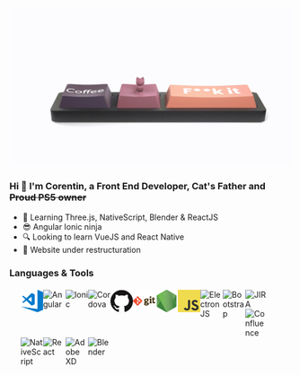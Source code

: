 ![Alt Text](https://github.com/CorentinHcdDev/CorentinHcdDev/blob/main/fckit.gif)

### Hi :wave: I'm Corentin, a Front End Developer, Cat's Father and ~~Proud PS5 owner~~

  - 🌱 Learning Three.js, NativeScript, Blender & ReactJS
  - 😎 Angular Ionic ninja
  - 🔍 Looking to learn VueJS and React Native
  - 🚧 Website under restructuration
###

### Languages & Tools ###

<div style="margin:20px">
 <img align="left" alt="Visual Studio Code" width="40px" src="https://raw.githubusercontent.com/github/explore/80688e429a7d4ef2fca1e82350fe8e3517d3494d/topics/visual-studio-code/visual-studio-code.png" />
 <img align="left" alt="Angular" width="40px" src="https://angular.io/assets/images/logos/angular/angular.png" />
 <img align="left" alt="Ionic" width="40px" src="https://ionicframework.com/blog/wp-content/uploads/2016/08/ionic-icon.png" />
 <img align="left" alt="Cordova" width="40px" src="https://cordova.apache.org/static/img/cordova_256.png" />
 <img align="left" alt="GitHub" width="40px" src="https://raw.githubusercontent.com/github/explore/78df643247d429f6cc873026c0622819ad797942/topics/github/github.png" />
 <img align="left" alt="Git" width="40px" src="https://raw.githubusercontent.com/github/explore/80688e429a7d4ef2fca1e82350fe8e3517d3494d/topics/git/git.png" />
 <img align="left" alt="Node.js" width="40px" src="https://raw.githubusercontent.com/github/explore/80688e429a7d4ef2fca1e82350fe8e3517d3494d/topics/nodejs/nodejs.png" />
 <img align="left" alt="JavaScript" width="40px" src="https://raw.githubusercontent.com/github/explore/80688e429a7d4ef2fca1e82350fe8e3517d3494d/topics/javascript/javascript.png" />
 <img align="left" alt="ElectronJS" width="40px" src="https://upload.wikimedia.org/wikipedia/commons/thumb/9/91/Electron_Software_Framework_Logo.svg/1200px-Electron_Software_Framework_Logo.svg.png" />
 <img align="left" alt="Bootstrap" width="40px" src="https://upload.wikimedia.org/wikipedia/commons/thumb/b/b2/Bootstrap_logo.svg/480px-Bootstrap_logo.svg.png" />
 <img align="left" alt="JIRA" width="40px" src="https://cdn.worldvectorlogo.com/logos/jira-1.svg" />
 <img align="left" alt="Confluence" width="40px" src="https://pbs.twimg.com/profile_images/1022908662392619008/5_z16TbH_400x400.jpg" />
 <img align="left" alt="NativeScript" width="40px" src="https://nativescript.org/images/6zv9et8fpnqheyuio1vn.png" />
 <img align="left" alt="React" width="40px" src="https://miro.medium.com/max/500/1*cPh7ujRIfcHAy4kW2ADGOw.png" />
</div
<div>
 <img align="left" alt="Adobe XD" width="40px"  src="https://upload.wikimedia.org/wikipedia/commons/thumb/c/c2/Adobe_XD_CC_icon.svg/1200px-Adobe_XD_CC_icon.svg.png" />
 <img align="left" alt="Blender" width="40px" src="https://upload.wikimedia.org/wikipedia/commons/thumb/0/0c/Blender_logo_no_text.svg/1251px-Blender_logo_no_text.svg.png" />
</div>
